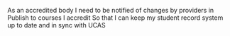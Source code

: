 As an accredited body
I need to be notified of changes by providers in Publish to courses I accredit
So that I can keep my student record system up to date and in sync with UCAS
